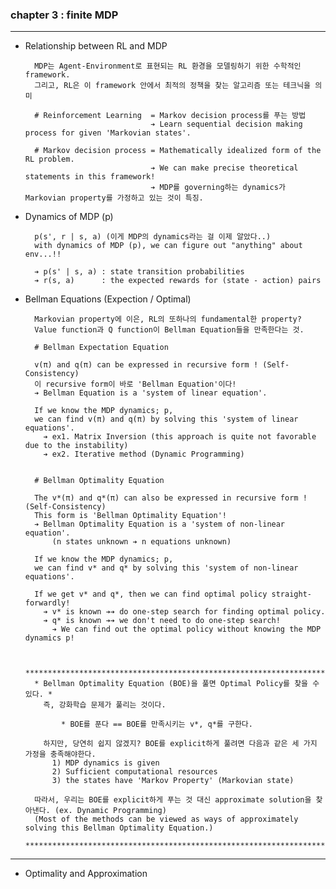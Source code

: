 ### chapter 3 : finite MDP
---

- Relationship between RL and MDP
  
        MDP는 Agent-Environment로 표현되는 RL 환경을 모델링하기 위한 수학적인 framework.
        그리고, RL은 이 framework 안에서 최적의 정책을 찾는 알고리즘 또는 테크닉을 의미
  
        # Reinforcement Learning  = Markov decision process를 푸는 방법
                                  ➔ Learn sequential decision making process for given 'Markovian states'.
  
        # Markov decision process = Mathematically idealized form of the RL problem.                                
                                  ➔ We can make precise theoretical statements in this framework! 
                                  ➔ MDP를 governing하는 dynamics가 Markovian property를 가정하고 있는 것이 특징. 
                  

- Dynamics of MDP (p)

        p(s', r | s, a) (이게 MDP의 dynamics라는 걸 이제 알았다..)
        with dynamics of MDP (p), we can figure out "anything" about env...!!
        
        ➔ p(s' | s, a) : state transition probabilities
        ➔ r(s, a)      : the expected rewards for (state - action) pairs
        

- Bellman Equations (Expection / Optimal)
        
        Markovian property에 이은, RL의 또하나의 fundamental한 property?
        Value function과 Q function이 Bellman Equation들을 만족한다는 것.

        # Bellman Expectation Equation
  
        v(π) and q(π) can be expressed in recursive form ! (Self-Consistency)
        이 recursive form이 바로 'Bellman Equation'이다!
        ➔ Bellman Equation is a 'system of linear equation'.
 
        If we know the MDP dynamics; p, 
        we can find v(π) and q(π) by solving this 'system of linear equations'.
          ➔ ex1. Matrix Inversion (this approach is quite not favorable due to the instability) 
          ➔ ex2. Iterative method (Dynamic Programming)


        # Bellman Optimality Equation

        The v*(π) and q*(π) can also be expressed in recursive form ! (Self-Consistency)
        This form is 'Bellman Optimality Equation'!
        ➔ Bellman Optimality Equation is a 'system of non-linear equation'.
            (n states unknown ➔ n equations unknown)
      
        If we know the MDP dynamics; p,
        we can find v* and q* by solving this 'system of non-linear equations'.

        If we get v* and q*, then we can find optimal policy straight-forwardly!
          ➔ v* is known ➔➔ do one-step search for finding optimal policy.
          ➔ q* is known ➔➔ we don't need to do one-step search!
            ➔ We can find out the optimal policy without knowing the MDP dynamics p!

        
        ***************************************************************************************************************
        * Bellman Optimality Equation (BOE)을 풀면 Optimal Policy를 찾을 수 있다. *
          즉, 강화학습 문제가 풀리는 것이다. 

              * BOE를 푼다 == BOE를 만족시키는 v*, q*를 구한다.

          하지만, 당연히 쉽지 않겠지? BOE를 explicit하게 풀려면 다음과 같은 세 가지 가정을 충족해야한다.
            1) MDP dynamics is given 
            2) Sufficient computational resources 
            3) the states have 'Markov Property' (Markovian state)

        따라서, 우리는 BOE를 explicit하게 푸는 것 대신 approximate solution을 찾아낸다. (ex. Dynamic Programming)
        (Most of the methods can be viewed as ways of approximately solving this Bellman Optimality Equation.)
        ***************************************************************************************************************

---


- Optimality and Approximation







        








            

